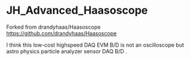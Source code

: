 # JH_Advanced_Haasoscope

Forked from drandyhaas/Haasoscope  https://github.com/drandyhaas/Haasoscope

I think this low-cost highspeed DAQ EVM B/D is not an oscilloscope but astro physics particle analyzer sensor DAQ B/D .
